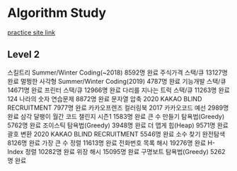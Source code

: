 # Algorithm Study

[practice site link](https://programmers.co.kr/learn/challenges?tab=all_challenges)


## Level 2
스킬트리
Summer/Winter Coding(~2018) 8592명 완료
주식가격
스택/큐 13127명 완료
멀쩡한 사각형
Summer/Winter Coding(2019) 4787명 완료
기능개발
스택/큐 14671명 완료
프린터
스택/큐 12966명 완료
다리를 지나는 트럭
스택/큐 11263명 완료
124 나라의 숫자
연습문제 8872명 완료
문자열 압축
2020 KAKAO BLIND RECRUITMENT 7977명 완료
카카오프렌즈 컬러링북
2017 카카오코드 예선 2989명 완료
삼각 달팽이
월간 코드 챌린지 시즌1 1583명 완료
큰 수 만들기
탐욕법(Greedy) 5762명 완료
조이스틱
탐욕법(Greedy) 3948명 완료
더 맵게
힙(Heap) 9571명 완료
괄호 변환
2020 KAKAO BLIND RECRUITMENT 5546명 완료
소수 찾기
완전탐색 8126명 완료
가장 큰 수
정렬 11613명 완료
전화번호 목록
해시 19276명 완료
H-Index
정렬 10282명 완료
위장
해시 15095명 완료
구명보트
탐욕법(Greedy) 5262명 완료
